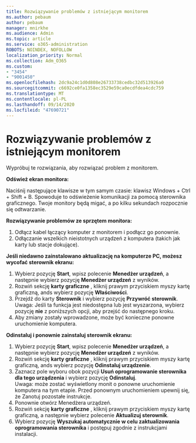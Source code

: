 ```yaml
---
title: Rozwiązywanie problemów z istniejącym monitorem
ms.author: pebaum
author: pebaum
manager: mnirkhe
ms.audience: Admin
ms.topic: article
ms.service: o365-administration
ROBOTS: NOINDEX, NOFOLLOW
localization_priority: Normal
ms.collection: Adm_O365
ms.custom:
- "3454"
- "9001450"
ms.openlocfilehash: 2dc9a24c1d0d808e26733738cedbc32d513926a0
ms.sourcegitcommit: c6692ce0fa1358ec3529e59ca0ecdfdea4cdc759
ms.translationtype: MT
ms.contentlocale: pl-PL
ms.lasthandoff: 09/14/2020
ms.locfileid: "47690721"
---
```

# <a name="troubleshoot-an-existing-monitor"></a>Rozwiązywanie problemów z istniejącym monitorem

Wypróbuj te rozwiązania, aby rozwiązać problem z monitorem. 

**Odśwież ekran monitora:**

Naciśnij następujące klawisze w tym samym czasie: klawisz Windows + Ctrl + Shift + B. Spowoduje to odświeżenie komunikacji za pomocą sterownika graficznego. Twoje monitory będą migać, a po kilku sekundach rozpocznie się odtwarzanie.

**Rozwiązywanie problemów ze sprzętem monitora:**

1. Odłącz kabel łączący komputer z monitorem i podłącz go ponownie.
2. Odłączanie wszelkich nieistotnych urządzeń z komputera (takich jak karty lub stacje dokujące).

**Jeśli niedawno zainstalowano aktualizację na komputerze PC, możesz wycofać sterownik ekranu:**

1. Wybierz pozycję **Start**, wpisz polecenie **Menedżer urządzeń**, a następnie wybierz pozycję **Menedżer urządzeń** z wyników.
2. Rozwiń sekcję **karty graficzne** , kliknij prawym przyciskiem myszy kartę graficzną, ands wybierz pozycję **Właściwości**.
3. Przejdź do karty **Sterownik** i wybierz pozycję **Przywróć sterownik**. <br>
Uwaga: Jeśli ta funkcja jest niedostępna lub jest wyszarzona, wybierz pozycję **nie** z poniższych opcji, aby przejść do następnego kroku.
4. Aby zmiany zostały wprowadzone, może być konieczne ponowne uruchomienie komputera.

**Odinstaluj i ponownie zainstaluj sterownik ekranu:**

1. Wybierz pozycję **Start**, wpisz polecenie **Menedżer urządzeń**, a następnie wybierz pozycję **Menedżer urządzeń** z wyników.
2. Rozwiń sekcję **karty graficzne** , kliknij prawym przyciskiem myszy kartę graficzną, ands wybierz pozycję **Odinstaluj urządzenie**. 
3. Zaznacz pole wyboru obok pozycji **Usuń oprogramowanie sterownika dla tego urządzenia** i wybierz pozycję **Odinstaluj**.<br>
Uwaga: może zostać wyświetlony monit o ponowne uruchomienie komputera na tym etapie. Przed ponownym uruchomieniem upewnij się, że Zanotuj pozostałe instrukcje.
4. Ponownie otwórz Menedżera urządzeń.
5. Rozwiń sekcję **karty graficzne** , kliknij prawym przyciskiem myszy kartę graficzną, a następnie wybierz polecenie **Aktualizuj sterownik**.
6. Wybierz pozycję **Wyszukaj automatycznie w celu zaktualizowania oprogramowania sterownika** i postępuj zgodnie z instrukcjami instalacji.
